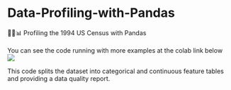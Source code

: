 # Data-Profiling-with-Pandas
🐍🐼📊 Profiling the 1994 US Census with Pandas  
<br>
You can see the code running with more examples at the colab link below
<br>
<a href="https://colab.research.google.com/drive/1WigXQ7YUGuBLoK1WtFKMdUwaS2ZiruWf"><img src="https://colab.research.google.com/assets/colab-badge.svg"></a>  

This code splits the dataset into categorical and continuous feature tables and providing a data quality report.
